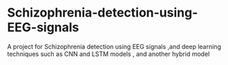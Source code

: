 # Schizophrenia-detection-using-EEG-signals
A project for Schizophrenia detection using EEG signals ,and deep learning techniques such as CNN and LSTM models , and another hybrid model 
